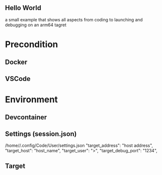 ## Hello World
a small example that shows all aspects from coding to launching and debugging on an arm64 tagret

# Precondition
## Docker
## VSCode
# Environment
## Devcontainer

## Settings (session.json)
/home/<user>/.config/Code/User/settings.json
    "target_address": "host address",
    "target_host": "host_name",
    "target_user": "<user>>",
    "target_debug_port": "1234",

## Target

